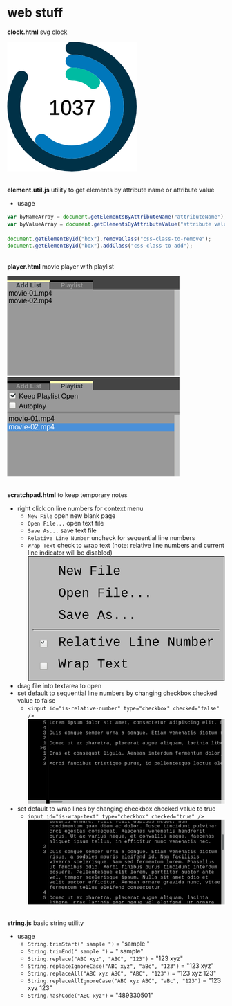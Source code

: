 # web stuff

**clock.html** svg clock

![Clock Screenshot](screenshot/clock-screenshot-01.png?raw=true)

\
**element.util.js** utility to get elements by attribute name or attribute value
* usage
```javascript
var byNameArray = document.getElementsByAttributeName("attributeName");
var byValueArray = document.getElementsByAttributeValue("attribute value");

document.getElementById("box").removeClass("css-class-to-remove");
document.getElementById("box").addClass("css-class-to-add");
```

\
**player.html** movie player with playlist

![Movie Player](screenshot/player-screenshot-01.png?raw=true "Add Movies")
![Movie Player](screenshot/player-screenshot-02.png?raw=true "Click to Play")

\
**scratchpad.html** to keep temporary notes
* right click on line numbers for context menu
  * `New File` open new blank page
  * `Open File...` open text file
  * `Save As...` save text file
  * `Relative Line Number` uncheck for sequential line numbers
  * `Wrap Text` check to wrap text (note: relative line numbers and current line indicator will be disabled)
![Scratchpad](screenshot/scratchpad-screenshot-01.png?raw=true "Right Click Menu")
* drag file into textarea to open
* set default to sequential line numbers by changing checkbox checked value to false
  * `<input id="is-relative-number" type="checkbox" checked="false" />`
![Scratchpad](screenshot/scratchpad-screenshot-02.png?raw=true "Relative Line Number")
* set default to wrap lines by changing checkbox checked value to true
  * `input id="is-wrap-text" type="checkbox" checked="true" />`
![Scratchpad](screenshot/scratchpad-screenshot-03.png?raw=true "Wrapped Text")

\
**string.js** basic string utility
* usage
  * `String.trimStart(" sample ")` = "sample "
  * `String.trimEnd(" sample ")` = " sample"
  * `String.replace("ABC xyz", "ABC", "123")` = "123 xyz"
  * `String.replaceIgnoreCase("ABC xyz", "aBc", "123")` = "123 xyz"
  * `String.replaceAll("ABC xyz ABC", "ABC", "123")` = "123 xyz 123"
  * `String.replaceAllIgnoreCase("ABC xyz ABC", "aBc", "123")` = "123 xyz 123"
  * `String.hashCode("ABC xyz")`  = "489330501"
